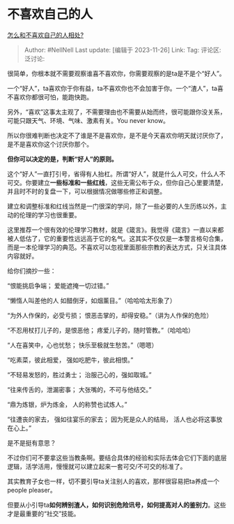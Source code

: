 # 不喜欢自己的人
[怎么和不喜欢自己的人相处?](https://www.zhihu.com/question/325524089/answer/3302612644)

> Author: #NellNell
> Last update: [编辑于 2023-11-26]
> Link:
> Tag:
> 评论区:
> 泛讨论:

很简单，你根本就不需要观察谁喜不喜欢你，你需要观察的是ta是不是个“好人”。

一个“好人”，ta喜欢你于你有益，ta不喜欢你也不会加害于你。一个“渣人”，ta喜不喜欢你都很可怕，能跑快跑。

另外，“喜欢”这事太主观了，不需要理由也不需要从始而终，很可能跟你没关系，可能只跟天气、环境、气味、激素有关。You never know。

所以你很难判断也决定不了谁是不是喜欢你，是不是今天喜欢你明天就讨厌你了，是不是喜欢你这个讨厌你那个。

**但你可以决定的是，判断“好人”的原则。**

这个“好人”一直打引号，省得有人抬杠。所谓“好人”，就是什么人可交，什么人不可交。你要建立**一些标准和一些红线**，这些无需公布于众，但你自己心里要清楚，并且时不时的复盘一下，可以根据情况做哪些修正和调整。

建立和调整标准和红线当然是一门很深的学问，除了一些必要的人生历练以外，主动的伦理的学习也很重要。

这里推荐一个很有效的伦理学习教材，就是《箴言》。我觉得《箴言》一直以来都被人低估了，它的重要性远远高于它的名气。这其实不仅仅是一本警言格句合集，而是一本伦理学习的典范。不喜欢可以忽视里面那些宗教的表达方式，只关注具体内容就好。

给你们摘抄一些：

“恨能挑启争端； 爱能遮掩一切过错。”

‭‭‭‭“懒惰人叫差他的人 如醋倒牙，如烟薰目。”（哈哈哈太形象了）

“为外人作保的，必受亏损； 恨恶击掌的，却得安稳。”（讲为人作保的危险）

“不忍用杖打儿子的，是恨恶他； 疼爱儿子的，随时管教。”（哈哈哈）

“人在喜笑中，心也忧愁； 快乐至极就生愁苦。”（嗯嗯）

“吃素菜，彼此相爱， 强如吃肥牛，彼此相恨。”

“不轻易发怒的，胜过勇士； 治服己心的，强如取城。”

“往来传舌的，泄漏密事； 大张嘴的，不可与他结交。”

“鼎为炼银，炉为炼金， 人的称赞也试炼人。”

“往遭丧的家去， 强如往宴乐的家去； 因为死是众人的结局， 活人也必将这事放在心上。”

‭‭是不是挺有意思？

不过你们可不要拿这些当教条啊。要结合具体的经验和实际去体会它们下面的底层逻辑，活学活用，慢慢就可以建立起来一套可交/不可交的标准了。

‭‭其实教育子女也一样，切不要引导ta关注别人的喜欢，那样很容易把ta养成一个people pleaser。

但要从小引导ta**如何辨别渣人，如何识别危险讯号，如何提高对人的鉴别力**。这些才是最重要的“社交”技能。